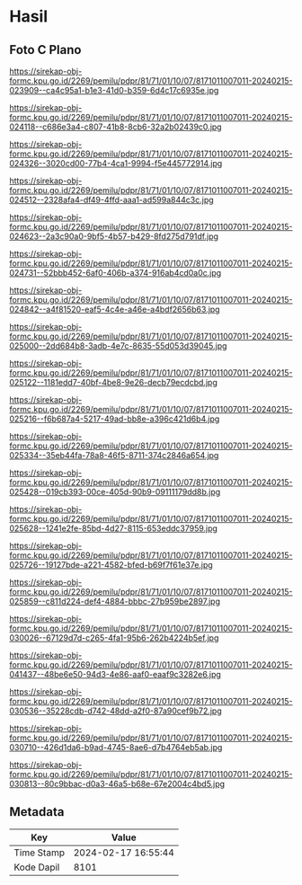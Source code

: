 # Hasil

## Foto C Plano

https://sirekap-obj-formc.kpu.go.id/2269/pemilu/pdpr/81/71/01/10/07/8171011007011-20240215-023909--ca4c95a1-b1e3-41d0-b359-6d4c17c6935e.jpg

https://sirekap-obj-formc.kpu.go.id/2269/pemilu/pdpr/81/71/01/10/07/8171011007011-20240215-024118--c686e3a4-c807-41b8-8cb6-32a2b02439c0.jpg

https://sirekap-obj-formc.kpu.go.id/2269/pemilu/pdpr/81/71/01/10/07/8171011007011-20240215-024326--3020cd00-77b4-4ca1-9994-f5e445772914.jpg

https://sirekap-obj-formc.kpu.go.id/2269/pemilu/pdpr/81/71/01/10/07/8171011007011-20240215-024512--2328afa4-df49-4ffd-aaa1-ad599a844c3c.jpg

https://sirekap-obj-formc.kpu.go.id/2269/pemilu/pdpr/81/71/01/10/07/8171011007011-20240215-024623--2a3c90a0-9bf5-4b57-b429-8fd275d791df.jpg

https://sirekap-obj-formc.kpu.go.id/2269/pemilu/pdpr/81/71/01/10/07/8171011007011-20240215-024731--52bbb452-6af0-406b-a374-916ab4cd0a0c.jpg

https://sirekap-obj-formc.kpu.go.id/2269/pemilu/pdpr/81/71/01/10/07/8171011007011-20240215-024842--a4f81520-eaf5-4c4e-a46e-a4bdf2656b63.jpg

https://sirekap-obj-formc.kpu.go.id/2269/pemilu/pdpr/81/71/01/10/07/8171011007011-20240215-025000--2dd684b8-3adb-4e7c-8635-55d053d39045.jpg

https://sirekap-obj-formc.kpu.go.id/2269/pemilu/pdpr/81/71/01/10/07/8171011007011-20240215-025122--1181edd7-40bf-4be8-9e26-decb79ecdcbd.jpg

https://sirekap-obj-formc.kpu.go.id/2269/pemilu/pdpr/81/71/01/10/07/8171011007011-20240215-025216--f6b687a4-5217-49ad-bb8e-a396c421d6b4.jpg

https://sirekap-obj-formc.kpu.go.id/2269/pemilu/pdpr/81/71/01/10/07/8171011007011-20240215-025334--35eb44fa-78a8-46f5-8711-374c2846a654.jpg

https://sirekap-obj-formc.kpu.go.id/2269/pemilu/pdpr/81/71/01/10/07/8171011007011-20240215-025428--019cb393-00ce-405d-90b9-09111179dd8b.jpg

https://sirekap-obj-formc.kpu.go.id/2269/pemilu/pdpr/81/71/01/10/07/8171011007011-20240215-025628--1241e2fe-85bd-4d27-8115-653eddc37959.jpg

https://sirekap-obj-formc.kpu.go.id/2269/pemilu/pdpr/81/71/01/10/07/8171011007011-20240215-025726--19127bde-a221-4582-bfed-b69f7f61e37e.jpg

https://sirekap-obj-formc.kpu.go.id/2269/pemilu/pdpr/81/71/01/10/07/8171011007011-20240215-025859--c811d224-def4-4884-bbbc-27b959be2897.jpg

https://sirekap-obj-formc.kpu.go.id/2269/pemilu/pdpr/81/71/01/10/07/8171011007011-20240215-030026--67129d7d-c265-4fa1-95b6-262b4224b5ef.jpg

https://sirekap-obj-formc.kpu.go.id/2269/pemilu/pdpr/81/71/01/10/07/8171011007011-20240215-041437--48be6e50-94d3-4e86-aaf0-eaaf9c3282e6.jpg

https://sirekap-obj-formc.kpu.go.id/2269/pemilu/pdpr/81/71/01/10/07/8171011007011-20240215-030536--35228cdb-d742-48dd-a2f0-87a90cef9b72.jpg

https://sirekap-obj-formc.kpu.go.id/2269/pemilu/pdpr/81/71/01/10/07/8171011007011-20240215-030710--426d1da6-b9ad-4745-8ae6-d7b4764eb5ab.jpg

https://sirekap-obj-formc.kpu.go.id/2269/pemilu/pdpr/81/71/01/10/07/8171011007011-20240215-030813--80c9bbac-d0a3-46a5-b68e-67e2004c4bd5.jpg


## Metadata

| Key        | Value               |
| ---------- | ------------------- |
| Time Stamp | 2024-02-17 16:55:44 |
| Kode Dapil | 8101                |



